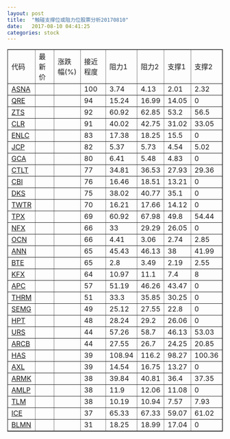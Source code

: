 ```yaml
---
layout: post
title:  "触碰支撑位或阻力位股票分析20170810"
date:   2017-08-10 04:41:25
categories: stock
---
```

<script type="text/javascript">
var stockList = []
stockList.push('gb_asna');
stockList.push('gb_qre');
stockList.push('gb_zts');
stockList.push('gb_clr');
stockList.push('gb_enlc');
stockList.push('gb_jcp');
stockList.push('gb_gca');
stockList.push('gb_ctlt');
stockList.push('gb_cbi');
stockList.push('gb_dks');
stockList.push('gb_twtr');
stockList.push('gb_tpx');
stockList.push('gb_nfx');
stockList.push('gb_ocn');
stockList.push('gb_ann');
stockList.push('gb_bte');
stockList.push('gb_kfx');
stockList.push('gb_apc');
stockList.push('gb_thrm');
stockList.push('gb_semg');
stockList.push('gb_hpt');
stockList.push('gb_urs');
stockList.push('gb_arcb');
stockList.push('gb_has');
stockList.push('gb_axl');
stockList.push('gb_armk');
stockList.push('gb_amlp');
stockList.push('gb_tlm');
stockList.push('gb_ice');
stockList.push('gb_blmn');
</script>
<table border="1">
 <tr>
 <td>代码</td>
 <td>最新价</td>
 <td>涨跌幅(%)</td>
 <td>接近程度</td>
 <td>阻力1</td>
 <td>阻力2</td>
 <td>支撑1</td>
 <td>支撑2</td>
</tr>
  <tr id="asna" class="green">
  <td><a href="http://stock.finance.sina.com.cn/usstock/quotes/ASNA.html" target="_blank">ASNA</a></td><td></td><td></td><td>100</td><td>3.74</td><td>4.13</td><td>2.01</td><td>2.32</td></tr>
  <tr id="qre" class="red">
  <td><a href="http://stock.finance.sina.com.cn/usstock/quotes/QRE.html" target="_blank">QRE</a></td><td></td><td></td><td>94</td><td>15.24</td><td>16.99</td><td>14.05</td><td>0</td></tr>
  <tr id="zts" class="red">
  <td><a href="http://stock.finance.sina.com.cn/usstock/quotes/ZTS.html" target="_blank">ZTS</a></td><td></td><td></td><td>92</td><td>60.92</td><td>62.85</td><td>53.2</td><td>56.5</td></tr>
  <tr id="clr" class="green">
  <td><a href="http://stock.finance.sina.com.cn/usstock/quotes/CLR.html" target="_blank">CLR</a></td><td></td><td></td><td>91</td><td>40.02</td><td>42.75</td><td>31.02</td><td>33.05</td></tr>
  <tr id="enlc" class="red">
  <td><a href="http://stock.finance.sina.com.cn/usstock/quotes/ENLC.html" target="_blank">ENLC</a></td><td></td><td></td><td>83</td><td>17.38</td><td>18.25</td><td>15.5</td><td>0</td></tr>
  <tr id="jcp" class="red">
  <td><a href="http://stock.finance.sina.com.cn/usstock/quotes/JCP.html" target="_blank">JCP</a></td><td></td><td></td><td>82</td><td>5.37</td><td>5.73</td><td>4.54</td><td>5.02</td></tr>
  <tr id="gca" class="green">
  <td><a href="http://stock.finance.sina.com.cn/usstock/quotes/GCA.html" target="_blank">GCA</a></td><td></td><td></td><td>80</td><td>6.41</td><td>5.48</td><td>4.83</td><td>0</td></tr>
  <tr id="ctlt" class="red">
  <td><a href="http://stock.finance.sina.com.cn/usstock/quotes/CTLT.html" target="_blank">CTLT</a></td><td></td><td></td><td>77</td><td>34.81</td><td>36.53</td><td>27.93</td><td>29.36</td></tr>
  <tr id="cbi" class="red">
  <td><a href="http://stock.finance.sina.com.cn/usstock/quotes/CBI.html" target="_blank">CBI</a></td><td></td><td></td><td>76</td><td>16.46</td><td>18.51</td><td>13.21</td><td>0</td></tr>
  <tr id="dks" class="green">
  <td><a href="http://stock.finance.sina.com.cn/usstock/quotes/DKS.html" target="_blank">DKS</a></td><td></td><td></td><td>75</td><td>38.02</td><td>40.77</td><td>35.1</td><td>0</td></tr>
  <tr id="twtr" class="red">
  <td><a href="http://stock.finance.sina.com.cn/usstock/quotes/TWTR.html" target="_blank">TWTR</a></td><td></td><td></td><td>70</td><td>16.21</td><td>17.66</td><td>14.12</td><td>0</td></tr>
  <tr id="tpx" class="red">
  <td><a href="http://stock.finance.sina.com.cn/usstock/quotes/TPX.html" target="_blank">TPX</a></td><td></td><td></td><td>69</td><td>60.92</td><td>67.98</td><td>49.8</td><td>54.44</td></tr>
  <tr id="nfx" class="green">
  <td><a href="http://stock.finance.sina.com.cn/usstock/quotes/NFX.html" target="_blank">NFX</a></td><td></td><td></td><td>66</td><td>33</td><td>29.29</td><td>26.05</td><td>0</td></tr>
  <tr id="ocn" class="green">
  <td><a href="http://stock.finance.sina.com.cn/usstock/quotes/OCN.html" target="_blank">OCN</a></td><td></td><td></td><td>66</td><td>4.41</td><td>3.06</td><td>2.74</td><td>2.85</td></tr>
  <tr id="ann" class="red">
  <td><a href="http://stock.finance.sina.com.cn/usstock/quotes/ANN.html" target="_blank">ANN</a></td><td></td><td></td><td>65</td><td>45.43</td><td>46.13</td><td>38</td><td>41.99</td></tr>
  <tr id="bte" class="red">
  <td><a href="http://stock.finance.sina.com.cn/usstock/quotes/BTE.html" target="_blank">BTE</a></td><td></td><td></td><td>65</td><td>2.8</td><td>3.49</td><td>2.19</td><td>2.55</td></tr>
  <tr id="kfx" class="green">
  <td><a href="http://stock.finance.sina.com.cn/usstock/quotes/KFX.html" target="_blank">KFX</a></td><td></td><td></td><td>64</td><td>10.97</td><td>11.1</td><td>7.4</td><td>8</td></tr>
  <tr id="apc" class="green">
  <td><a href="http://stock.finance.sina.com.cn/usstock/quotes/APC.html" target="_blank">APC</a></td><td></td><td></td><td>57</td><td>51.19</td><td>46.26</td><td>43.47</td><td>0</td></tr>
  <tr id="thrm" class="green">
  <td><a href="http://stock.finance.sina.com.cn/usstock/quotes/THRM.html" target="_blank">THRM</a></td><td></td><td></td><td>51</td><td>33.3</td><td>35.85</td><td>30.25</td><td>0</td></tr>
  <tr id="semg" class="red">
  <td><a href="http://stock.finance.sina.com.cn/usstock/quotes/SEMG.html" target="_blank">SEMG</a></td><td></td><td></td><td>49</td><td>25.12</td><td>27.55</td><td>22.8</td><td>0</td></tr>
  <tr id="hpt" class="red">
  <td><a href="http://stock.finance.sina.com.cn/usstock/quotes/HPT.html" target="_blank">HPT</a></td><td></td><td></td><td>48</td><td>28.24</td><td>29.2</td><td>26.06</td><td>0</td></tr>
  <tr id="urs" class="green">
  <td><a href="http://stock.finance.sina.com.cn/usstock/quotes/URS.html" target="_blank">URS</a></td><td></td><td></td><td>44</td><td>57.26</td><td>58.7</td><td>46.13</td><td>53.03</td></tr>
  <tr id="arcb" class="red">
  <td><a href="http://stock.finance.sina.com.cn/usstock/quotes/ARCB.html" target="_blank">ARCB</a></td><td></td><td></td><td>44</td><td>27.55</td><td>26.7</td><td>24.25</td><td>20.85</td></tr>
  <tr id="has" class="green">
  <td><a href="http://stock.finance.sina.com.cn/usstock/quotes/HAS.html" target="_blank">HAS</a></td><td></td><td></td><td>39</td><td>108.94</td><td>116.2</td><td>98.27</td><td>100.36</td></tr>
  <tr id="axl" class="red">
  <td><a href="http://stock.finance.sina.com.cn/usstock/quotes/AXL.html" target="_blank">AXL</a></td><td></td><td></td><td>39</td><td>14.54</td><td>16.75</td><td>13.27</td><td>0</td></tr>
  <tr id="armk" class="green">
  <td><a href="http://stock.finance.sina.com.cn/usstock/quotes/ARMK.html" target="_blank">ARMK</a></td><td></td><td></td><td>38</td><td>39.84</td><td>40.81</td><td>36.4</td><td>37.35</td></tr>
  <tr id="amlp" class="green">
  <td><a href="http://stock.finance.sina.com.cn/usstock/quotes/AMLP.html" target="_blank">AMLP</a></td><td></td><td></td><td>38</td><td>11.9</td><td>12.06</td><td>11.08</td><td>0</td></tr>
  <tr id="tlm" class="green">
  <td><a href="http://stock.finance.sina.com.cn/usstock/quotes/TLM.html" target="_blank">TLM</a></td><td></td><td></td><td>38</td><td>10.19</td><td>10.94</td><td>7.57</td><td>7.93</td></tr>
  <tr id="ice" class="green">
  <td><a href="http://stock.finance.sina.com.cn/usstock/quotes/ICE.html" target="_blank">ICE</a></td><td></td><td></td><td>37</td><td>65.33</td><td>67.33</td><td>59.07</td><td>61.02</td></tr>
  <tr id="blmn" class="green">
  <td><a href="http://stock.finance.sina.com.cn/usstock/quotes/BLMN.html" target="_blank">BLMN</a></td><td></td><td></td><td>31</td><td>18.25</td><td>18.99</td><td>17.04</td><td>0</td></tr>
</table>
